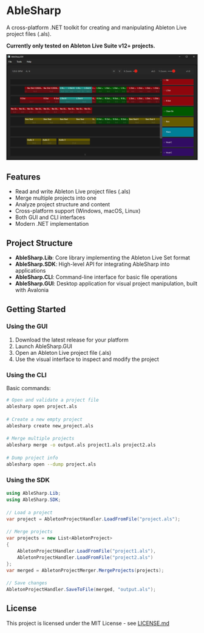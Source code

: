 # AbleSharp

A cross-platform .NET toolkit for creating and manipulating Ableton Live project files (.als).

**Currently only tested on Ableton Live Suite v12+ projects.**

![Screenshot of AbleSharp.GUI](docs/ablesharp-gui.png)

## Features

- Read and write Ableton Live project files (.als)
- Merge multiple projects into one
- Analyze project structure and content
- Cross-platform support (Windows, macOS, Linux)
- Both GUI and CLI interfaces
- Modern .NET implementation

## Project Structure

- **AbleSharp.Lib**: Core library implementing the Ableton Live Set format
- **AbleSharp.SDK**: High-level API for integrating AbleSharp into applications
- **AbleSharp.CLI**: Command-line interface for basic file operations
- **AbleSharp.GUI**: Desktop application for visual project manipulation, built with Avalonia

## Getting Started

### Using the GUI

1. Download the latest release for your platform
2. Launch AbleSharp.GUI
3. Open an Ableton Live project file (.als)
4. Use the visual interface to inspect and modify the project

### Using the CLI

Basic commands:

```bash
# Open and validate a project file
ablesharp open project.als

# Create a new empty project
ablesharp create new_project.als

# Merge multiple projects
ablesharp merge -o output.als project1.als project2.als

# Dump project info
ablesharp open --dump project.als
```

### Using the SDK

```csharp
using AbleSharp.Lib;
using AbleSharp.SDK;

// Load a project
var project = AbletonProjectHandler.LoadFromFile("project.als");

// Merge projects
var projects = new List<AbletonProject> 
{
    AbletonProjectHandler.LoadFromFile("project1.als"),
    AbletonProjectHandler.LoadFromFile("project2.als")
};
var merged = AbletonProjectMerger.MergeProjects(projects);

// Save changes
AbletonProjectHandler.SaveToFile(merged, "output.als");
```

## License
This project is licensed under the MIT License - see [LICENSE.md](LICENSE.md)